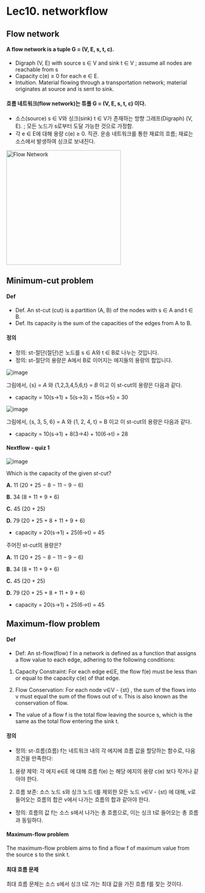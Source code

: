 # Lec10. networkflow

## Flow network

#### A flow network is a tuple G = (V, E, s, t, c).

- Digraph (V, E) with source s ∈ V and sink t ∈ V
; assume all nodes are reachable from s
- Capacity c(e) ≥ 0 for each e ∈ E.
- Intuition. Material flowing through a transportation network; material originates at source and is sent to sink.

#### 흐름 네트워크(flow network)는 튜플 G = (V, E, s, t, c) 이다. 

- 소스(source) s ∈ V와 싱크(sink) t ∈ V가 존재하는 방향 그래프(Digraph) (V, E).
; 모든 노드가 s로부터 도달 가능한 것으로 가정함.
- 각 e ∈ E에 대해 용량 c(e) ≥ 0.
직관. 운송 네트워크를 통한 재료의 흐름; 재료는 소스에서 발생하여 싱크로 보내진다.

<img src="https://github.com/yshghid/Algorithm/assets/153489198/d48e3832-3eb9-412d-968b-36847a6b4ddf" alt="Flow Network" width="300">


## Minimum-cut problem

#### Def

- Def. An st-cut (cut) is a partition (A, B) of the nodes with s ∈ A and t ∈ B.
- Def. Its capacity is the sum of the capacities of the edges from A to B.

#### 정의

- 정의: st-절단(절단)은 노드를 s ∈ A와 t ∈ B로 나누는 것입니다.
- 정의: st-절단의 용량은 A에서 B로 이어지는 에지들의 용량의 합입니다.

![image](https://github.com/yshghid/Algorithm/assets/153489198/ac535761-d3e3-4475-9982-f2b1f991b8e2)

그림에서, {s} = *A* 와 {1,2,3,4,5,6,t} = *B* 이고 이 st-cut의 용량은 다음과 같다.

- capacity = 10(s→1) + 5(s→3) + 15(s→5) = 30

![image](https://github.com/yshghid/Algorithm/assets/153489198/abe1a54d-8cee-4fe3-974a-c0d76062bcb8)

그림에서, {s, 3, 5, 6} = A 와 {1, 2, 4, t} = B 이고 이 st-cut의 용량은 다음과 같다.

- capacity = 10(s→1) + 8(3→4) + 10(6→t) = 28

#### Nextflow - quiz 1

![image](https://github.com/yshghid/Algorithm/assets/153489198/daa372e3-8171-4081-9979-766c4efc5316)

Which is the capacity of the given *st*-cut?

**A.** 11 (20 + 25 − 8 − 11 − 9 − 6)

**B.** 34 (8 + 11 + 9 + 6)

**C.** 45 (20 + 25)

**D.** 79 (20 + 25 + 8 + 11 + 9 + 6)

- capacity = 20(s→1) + 25(6→t) = 45

주어진 st-cut의 용량은?

**A.** 11 (20 + 25 − 8 − 11 − 9 − 6)

**B.** 34 (8 + 11 + 9 + 6)

**C.** 45 (20 + 25)

**D.** 79 (20 + 25 + 8 + 11 + 9 + 6)

- capacity = 20(s→1) + 25(6→t) = 45

## Maximum-flow problem

#### Def

- Def: An st-flow(flow) f in a network is defined as a function that assigns a flow value to each edge, adhering to the following conditions:

1) Capacity Constraint: For each edge e∈E, the flow f(e) must be less than or equal to the capacity c(e) of that edge.

2) Flow Conservation: For each node v∈V - {st} , the sum of the flows into v must equal the sum of the flows out of v. This is also known as the conservation of flow.

- The value of a flow f is the total flow leaving the source s, which is the same as the total flow entering the sink t.

#### 정의

- 정의: st-흐름(흐름) f는 네트워크 내의 각 에지에 흐름 값을 할당하는 함수로, 다음 조건을 만족한다:

1) 용량 제약: 각 에지 e∈E 에 대해 흐름 f(e) 는 해당 에지의 용량 c(e) 보다 작거나 같아야 한다.

2) 흐름 보존: 소스 노드 s와 싱크 노드 t를 제외한 모든 노드 v∈V - {st} 에 대해, v로 들어오는 흐름의 합은 v에서 나가는 흐름의 합과 같아야 한다.

- 정의: 흐름의 값 f는 소스 s에서 나가는 총 흐름으로, 이는 싱크 t로 들어오는 총 흐름과 동일하다.

#### Maximum-flow problem

The maximum-flow problem aims to find a flow f of maximum value from the source s to the sink t.

#### 최대 흐름 문제

최대 흐름 문제는 소스 s에서 싱크 t로 가는 최대 값을 가진 흐름 f를 찾는 것이다.

